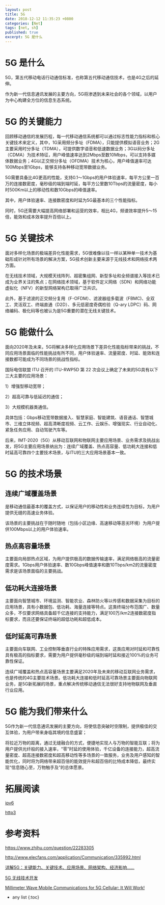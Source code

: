```yaml
---
layout: post
title: 5G
date: 2018-12-12 11:35:23 +0800
categories: [Net]
tags: [net, sh]
published: true
excerpt: 5G 是什么
---
```


# 5G 是什么

5G，第五代移动电话行动通信标准，也称第五代移动通信技术，也是4G之后的延伸。

作为新一代信息通讯发展的主要方向，5G将渗透到未来社会的各个领域，以用户为中心构建全方位的信息生态系统。

# 5G 的关键能力

回顾移动通信的发展历程，每一代移动通信系统都可以通过标志性能力指标和核心关键技术来定义，其中，1G采用频分多址（FDMA），只能提供模拟语音业务；2G主要采用时分多址（TDMA），可提供数字语音和低速数据业务；3G以码分多址（CDMA）为技术特征，用户峰值速率达到2Mbps至数10Mbps，可以支持多媒体数据业务；4G以正交频分多址（OFDMA）技术为核心，用户峰值速率可达100Mbps至1Gbps，能够支持各种移动宽带数据业务。

5G需要具备比4G更高的性能，支持0.1～1Gbps的用户体验速率，每平方公里一百万的连接数密度，毫秒级的端到端时延，每平方公里数10Tbps的流量密度，每小时500Km以上的移动性和数10Gbps的峰值速率。

其中，用户体验速率、连接数密度和时延为5G最基本的三个性能指标。

同时，5G还需要大幅提高网络部署和运营的效率，相比4G，频谱效率提升5～15倍，能效和成本效率提升百倍以上。

# 5G 关键技术

面对多样化场景的极端差异化性能需求，5G很难像以往一样以某种单一技术为基础形成针对所有场景的解决方案，5G技术创新主要来源于无线技术和网络技术两方面。

在无线技术领域，大规模天线阵列、超密集组网、新型多址和全频谱接入等技术已成为业界关注的焦点；在网络技术领域，基于软件定义网络（SDN）和网络功能虚拟化（NFV）的新型网络架构已取得广泛共识。

此外，基于滤波的正交频分复用（F-OFDM）、滤波器组多载波（FBMC)、全双工、灵活双工、终端直通（D2D）、多元低密度奇偶检验（Q-ary LDPC）码、网络编码、极化码等也被认为是5G重要的潜在无线关键技术。

# 5G 能做什么

面向2020年及未来，5G将解决多样化应用场景下差异化性能指标带来的挑战，不同应用场景面临的性能挑战有所不同，用户体验速率、流量密度、时延、能效和连接数都可能成为不同场景的挑战性指标。

国际电信联盟 ITU 召开的 ITU-RWP5D 第 22 次会议上确定了未来的5G具有以下三大主要的应用场景：

1）增强型移动宽带；

2）超高可靠与低延迟的通信；

3）大规模机器类通信。

具体包括：Gbps移动宽带数据接入、智慧家庭、智能建筑、语音通话、智慧城市、三维立体视频、超高清晰度视频、云工作、云娱乐、增强现实、行业自动化、紧急任务应用、自动驾驶汽车等。

后来，IMT-2020（5G）从移动互联网和物联网主要应用场景、业务需求及挑战出发，将5G主要应用场景纳出为：连续广域覆盖、热点高容量、低功耗大连接和低时延高可靠四个主要技术场景，与ITU的三大应用场景基本一致。

# 5G 的技术场景

## 连续广域覆盖场景

是移动通信最基本的覆盖方式，以保证用户的移动性和业务连续性为目标，为用户提供无缝的高速业务体验。

该场景的主要挑战在于随时随地（包括小区边缘、高速移动等恶劣环境）为用户提供100Mbps以上的用户体验速率。

## 热点高容量场景

主要面向局部热点区域，为用户提供极高的数据传输速率，满足网络极高的流量密度需求。1Gbps用户体验速率、数10Gbps峰值速率和数10Tbps/km2的流量密度需求是该场景面临的主要挑战。

## 低功耗大连接场景

主要面向智慧城市、环境监测、智能农业、森林防火等以传感和数据采集为目标的应用场景，具有小数据包、低功耗、海量连接等特点。这类终端分布范围广、数量众多，不仅要求网络具备超千亿连接的支持能力，满足100万/km2连接数密度指标要求，而且还要保证终端的超低功耗和超低成本。

## 低时延高可靠场景

主要面向车联网、工业控制等垂直行业的特殊应用需求，这类应用对时延和可靠性具有极高的指标要求，需要为用户提供毫秒级的端到端时延和接近100%的业务可靠性保证。

连续广域覆盖和热点高容量场景主要满足2020年及未来的移动互联网业务需求，也是传统的4G主要技术场景。低功耗大连接和低时延高可靠场景主要面向物联网业务，是5G新拓展的场景，重点解决传统移动通信无法很好支持地物联网及垂直行业应用。

# 5G 能为我们带来什么

5G作为新一代信息通讯发展的主要方向，将使信息突破时空限制，提供极佳的交互体验，为用户带来身临其境的信息盛宴；

将拉近万物的距离，通过无缝融合的方式，便捷地实现人与万物的智能互联；将为用户提供光纤般的接入速率，“零”时延的使用体验，千亿设备的连接能力，超高流量密度、超高连接数密度和超高移动性等多场景的一致服务，业务及用户感知的智能优化，同时将为网络带来超百倍的能效提升和超百倍的比特成本降低，最终实现“信息随心至，万物触手及”的总体愿景。

# 拓展阅读

[ipv6](https://houbb.github.io/2018/12/12/ipv6)

[http3](https://houbb.github.io/2018/11/21/http3)

# 参考资料

https://www.zhihu.com/question/22283305

http://www.elecfans.com/application/Communication/335992.html

[详解5G：关键能力、关键技术、应用场景、网络架构、经济影响……](http://www.woshipm.com/pd/817577.html)

[5G 无线技术开发](https://ww2.mathworks.cn/solutions/wireless-communications/5g.html)

[Millimeter Wave Mobile Communications for 5G Cellular: It Will Work!](https://ieeexplore.ieee.org/document/6515173?arnumber=6515173)

* any list
{:toc}
